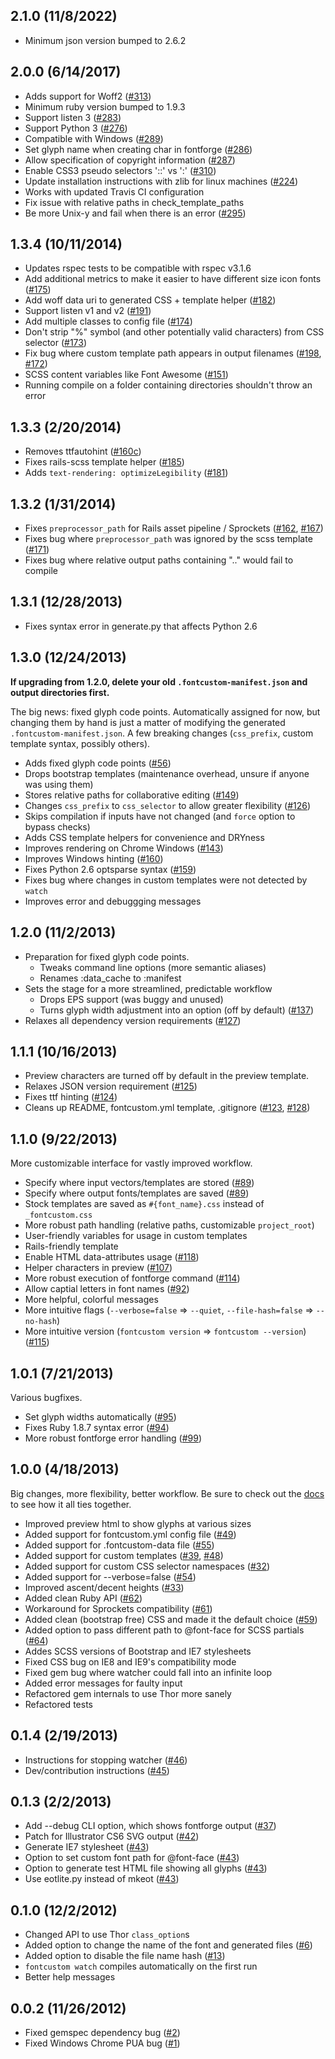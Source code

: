 ## 2.1.0 (11/8/2022)
* Minimum json version bumped to 2.6.2

## 2.0.0 (6/14/2017)

* Adds support for Woff2 ([#313](https://github.com/FontCustom/fontcustom/pull/313))
* Minimum ruby version bumped to 1.9.3
* Support listen 3 ([#283](https://github.com/FontCustom/fontcustom/pull/283))
* Support Python 3 ([#276](https://github.com/FontCustom/fontcustom/pull/276))
* Compatible with Windows ([#289](https://github.com/FontCustom/fontcustom/pull/289))
* Set glyph name when creating char in fontforge ([#286](https://github.com/FontCustom/fontcustom/pull/286))
* Allow specification of copyright information ([#287](https://github.com/FontCustom/fontcustom/pull/287))
* Enable CSS3 pseudo selectors '::' vs ':' ([#310](https://github.com/FontCustom/fontcustom/pull/310))
* Update installation instructions with zlib for linux machines ([#224](https://github.com/FontCustom/fontcustom/pull/224))
* Works with updated Travis CI configuration
* Fix issue with relative paths in check_template_paths
* Be more Unix-y and fail when there is an error ([#295](https://github.com/FontCustom/fontcustom/pull/295))

## 1.3.4 (10/11/2014)

* Updates rspec tests to be compatible with rspec v3.1.6
* Add additional metrics to make it easier to have different size icon fonts ([#175](https://github.com/FontCustom/fontcustom/pull/175))
* Add woff data uri to generated CSS + template helper ([#182](https://github.com/FontCustom/fontcustom/pull/182))
* Support listen v1 and v2 ([#191](https://github.com/FontCustom/fontcustom/pull/191))
* Add multiple classes to config file ([#174](https://github.com/FontCustom/fontcustom/issues/174))
* Don't strip "%" symbol (and other potentially valid characters) from CSS selector ([#173](https://github.com/FontCustom/fontcustom/issues/173))
* Fix bug where custom template path appears in output filenames ([#198](https://github.com/FontCustom/fontcustom/pull/198), [#172](https://github.com/FontCustom/fontcustom/issues/172))
* SCSS content variables like Font Awesome ([#151](https://github.com/FontCustom/fontcustom/issues/151))
* Running compile on a folder containing directories shouldn't throw an error

## 1.3.3 (2/20/2014)

* Removes ttfautohint ([#160c](https://github.com/FontCustom/fontcustom/pull/160#issuecomment-34593191))
* Fixes rails-scss template helper ([#185](https://github.com/FontCustom/fontcustom/issues/185))
* Adds `text-rendering: optimizeLegibility` ([#181](https://github.com/FontCustom/fontcustom/pull/181))

## 1.3.2 (1/31/2014)

* Fixes `preprocessor_path` for Rails asset pipeline / Sprockets ([#162](https://github.com/FontCustom/fontcustom/pull/162), [#167](https://github.com/FontCustom/fontcustom/pull/167))
* Fixes bug where `preprocessor_path` was ignored by the scss template ([#171](https://github.com/FontCustom/fontcustom/issues/171))
* Fixes bug where relative output paths containing ".." would fail to compile

## 1.3.1 (12/28/2013)

* Fixes syntax error in generate.py that affects Python 2.6

## 1.3.0 (12/24/2013)

**If upgrading from 1.2.0, delete your old `.fontcustom-manifest.json` and output directories first.**

The big news: fixed glyph code points. Automatically assigned for now, but changing them by hand is just a matter of modifying the generated `.fontcustom-manifest.json`. A few breaking changes (`css_prefix`, custom template syntax, possibly others).

* Adds fixed glyph code points ([#56](https://github.com/FontCustom/fontcustom/issues/56))
* Drops bootstrap templates (maintenance overhead, unsure if anyone was using them)
* Stores relative paths for collaborative editing ([#149](https://github.com/FontCustom/fontcustom/pull/149))
* Changes `css_prefix` to `css_selector` to allow greater flexibility ([#126](https://github.com/FontCustom/fontcustom/pull/126))
* Skips compilation if inputs have not changed (and `force` option to bypass checks)
* Adds CSS template helpers for convenience and DRYness
* Improves rendering on Chrome Windows ([#143](https://github.com/FontCustom/fontcustom/pull/143))
* Improves Windows hinting ([#160](https://github.com/FontCustom/fontcustom/pull/160))
* Fixes Python 2.6 optsparse syntax ([#159](https://github.com/FontCustom/fontcustom/issues/159))
* Fixes bug where changes in custom templates were not detected by `watch`
* Improves error and debuggging messages

## 1.2.0 (11/2/2013)

* Preparation for fixed glyph code points.
  * Tweaks command line options (more semantic aliases)
  * Renames :data_cache to :manifest
* Sets the stage for a more streamlined, predictable workflow
  * Drops EPS support (was buggy and unused)
  * Turns glyph width adjustment into an option (off by default) ([#137](https://github.com/FontCustom/fontcustom/pull/137))
* Relaxes all dependency version requirements ([#127](https://github.com/FontCustom/fontcustom/issues/127))

## 1.1.1 (10/16/2013)

* Preview characters are turned off by default in the preview template.
* Relaxes JSON version requirement ([#125](https://github.com/FontCustom/fontcustom/pull/125))
* Fixes ttf hinting ([#124](https://github.com/FontCustom/fontcustom/pull/124))
* Cleans up README, fontcustom.yml template, .gitignore ([#123](https://github.com/FontCustom/fontcustom/pull/123), [#128](https://github.com/FontCustom/fontcustom/pull/128))

## 1.1.0 (9/22/2013)

More customizable interface for vastly improved workflow.

* Specify where input vectors/templates are stored ([#89](https://github.com/FontCustom/fontcustom/issues/89))
* Specify where output fonts/templates are saved ([#89](https://github.com/FontCustom/fontcustom/issues/89))
* Stock templates are saved as `#{font_name}.css` instead of `_fontcustom.css`
* More robust path handling (relative paths, customizable `project_root`)
* User-friendly variables for usage in custom templates
* Rails-friendly template
* Enable HTML data-attributes usage ([#118](https://github.com/FontCustom/fontcustom/pull/118))
* Helper characters in preview ([#107](https://github.com/FontCustom/fontcustom/pull/107))
* More robust execution of fontforge command ([#114](https://github.com/FontCustom/fontcustom/pull/114))
* Allow captial letters in font names ([#92](https://github.com/FontCustom/fontcustom/issues/92))
* More helpful, colorful messages
* More intuitive flags (`--verbose=false` => `--quiet`, `--file-hash=false` => `--no-hash`)
* More intuitive version (`fontcustom version` => `fontcustom --version`) ([#115](https://github.com/FontCustom/fontcustom/issues/115))

## 1.0.1 (7/21/2013)

Various bugfixes.

* Set glyph widths automatically ([#95](https://github.com/FontCustom/fontcustom/issues/95))
* Fixes Ruby 1.8.7 syntax error ([#94](https://github.com/FontCustom/fontcustom/issues/94))
* More robust fontforge error handling ([#99](https://github.com/FontCustom/fontcustom/issues/99))

## 1.0.0 (4/18/2013)

Big changes, more flexibility, better workflow. Be sure to check out the [docs](http://fontcustom.com) to see how it all ties together.

* Improved preview html to show glyphs at various sizes
* Added support for fontcustom.yml config file ([#49](https://github.com/FontCustom/fontcustom/issues/49))
* Added support for .fontcustom-data file ([#55](https://github.com/FontCustom/fontcustom/pull/55))
* Added support for custom templates ([#39](https://github.com/FontCustom/fontcustom/pull/39), [#48](https://github.com/FontCustom/fontcustom/issues/48))
* Added support for custom CSS selector namespaces ([#32](https://github.com/FontCustom/fontcustom/issues/32))
* Added support for --verbose=false ([#54](https://github.com/FontCustom/fontcustom/pull/54))
* Improved ascent/decent heights ([#33](https://github.com/FontCustom/fontcustom/issues/33))
* Added clean Ruby API ([#62](https://github.com/FontCustom/fontcustom/issues/62))
* Workaround for Sprockets compatibility ([#61](https://github.com/FontCustom/fontcustom/pull/61))
* Added clean (bootstrap free) CSS and made it the default choice ([#59](https://github.com/FontCustom/fontcustom/pull/59))
* Added option to pass different path to @font-face for SCSS partials ([#64](https://github.com/FontCustom/fontcustom/issues/64))
* Addes SCSS versions of Bootstrap and IE7 stylesheets
* Fixed CSS bug on IE8 and IE9's compatibility mode
* Fixed gem bug where watcher could fall into an infinite loop
* Added error messages for faulty input
* Refactored gem internals to use Thor more sanely
* Refactored tests

## 0.1.4 (2/19/2013)

* Instructions for stopping watcher ([#46](https://github.com/FontCustom/fontcustom/issues/46))
* Dev/contribution instructions ([#45](https://github.com/FontCustom/fontcustom/issues/45))

## 0.1.3 (2/2/2013)

* Add --debug CLI option, which shows fontforge output ([#37](https://github.com/FontCustom/fontcustom/issues/37))
* Patch for Illustrator CS6 SVG output ([#42](https://github.com/FontCustom/fontcustom/pull/42))
* Generate IE7 stylesheet ([#43](https://github.com/FontCustom/fontcustom/pull/43))
* Option to set custom font path for @font-face ([#43](https://github.com/FontCustom/fontcustom/pull/43))
* Option to generate test HTML file showing all glyphs ([#43](https://github.com/FontCustom/fontcustom/pull/43))
* Use eotlite.py instead of mkeot ([#43](https://github.com/FontCustom/fontcustom/pull/43))

## 0.1.0 (12/2/2012)

* Changed API to use Thor `class_option`s
* Added option to change the name of the font and generated files ([#6](https://github.com/FontCustom/fontcustom/issues/6))
* Added option to disable the file name hash ([#13](https://github.com/FontCustom/fontcustom/issues/13))
* `fontcustom watch` compiles automatically on the first run
* Better help messages

## 0.0.2 (11/26/2012)

* Fixed gemspec dependency bug ([#2](https://github.com/FontCustom/fontcustom/pull/2))
* Fixed Windows Chrome PUA bug ([#1](https://github.com/FontCustom/fontcustom/issues/1))

